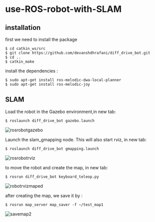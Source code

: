 # use-ROS-robot-with-SLAM
## installation
first we need to install the package
```
$ cd catkin_ws/src
$ git clone https://github.com/devanshdhrafani/diff_drive_bot.git
$ cd ..
$ catkin_make
```

install the dependencies :
```
$ sudo apt-get install ros-melodic-dwa-local-planner
$ sudo apt-get install ros-melodic-joy
```
## SLAM
Load the robot in the Gazebo environment,in new tab:
```
$ roslaunch diff_drive_bot gazebo.launch 
```
![rosrobotgazebo](https://user-images.githubusercontent.com/85634104/123525696-4ba1aa00-d6db-11eb-89bb-30ccff8ed308.png)

Launch the slam_gmapping node. This will also start rviz, in new tab:
```
$ roslaunch diff_drive_bot gmapping.launch
```
![rosrobotrviz](https://user-images.githubusercontent.com/85634104/123525699-50fef480-d6db-11eb-801a-1bccba97bf77.png)

to move the robot and create the map, in new tab:
```
$ rosrun diff_drive_bot keyboard_teleop.py 
```
![robotrvizmaped](https://user-images.githubusercontent.com/85634104/123525701-55c3a880-d6db-11eb-9c04-de9fe8be79a6.png)

after creating the map, we save it by :
```
$ rosrun map_server map_saver -f ~/test_map1
```
![savemap2](https://user-images.githubusercontent.com/85634104/123525814-2cefe300-d6dc-11eb-80f2-809fdc1331ab.png)


